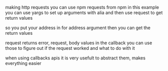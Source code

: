 making http requests
you can use npm requests from npm
in this example you can use yargs to set up arguments with alia and then use request to get return values

so you put your address in for address argument then you can get the return values

request returns error, request, body values in the callback you can use those to figure out if the request worked and what to do with it

when using callbacks apis it is very usefult to abstract them, makes everything easier
